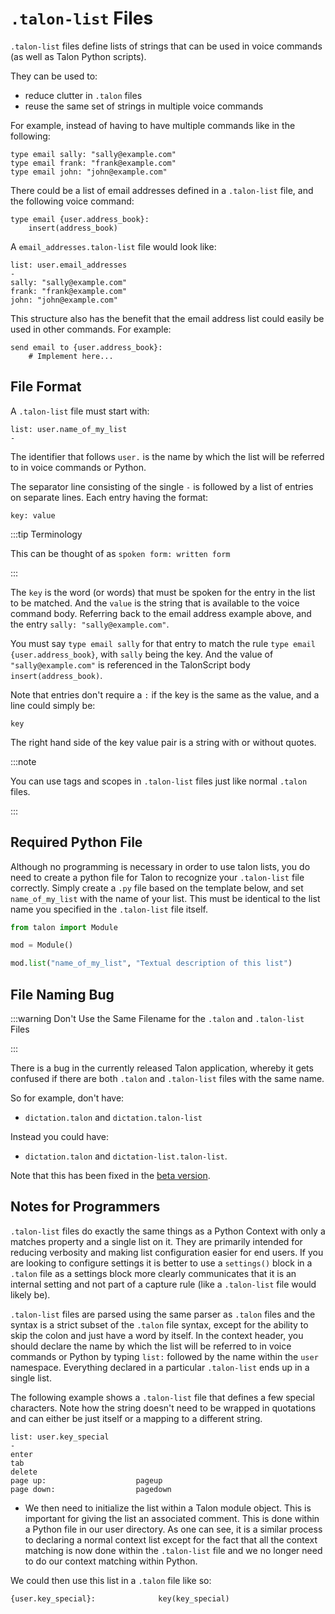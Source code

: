 # `.talon-list` Files

`.talon-list` files define lists of strings that can be used in voice commands (as well as Talon Python scripts).

They can be used to:

- reduce clutter in `.talon` files
- reuse the same set of strings in multiple voice commands

For example, instead of having to have multiple commands like in the following:

```talon
type email sally: "sally@example.com"
type email frank: "frank@example.com"
type email john: "john@example.com"
```

There could be a list of email addresses defined in a `.talon-list` file, and the following voice command:

```talon
type email {user.address_book}:
    insert(address_book)
```

A `email_addresses.talon-list` file would look like:

```talon
list: user.email_addresses
-
sally: "sally@example.com"
frank: "frank@example.com"
john: "john@example.com"
```

This structure also has the benefit that the email address list could easily be used in other commands. For example:

```talon
send email to {user.address_book}:
    # Implement here...
```

## File Format

A `.talon-list` file must start with:

```talon
list: user.name_of_my_list
-
```

The identifier that follows `user.` is the name by which the list will be referred to in voice commands or Python.

The separator line consisting of the single `-` is followed by a list of entries on separate lines. Each entry having the format:

```talon
key: value
```

:::tip Terminology

This can be thought of as `spoken form: written form`

:::

The `key` is the word (or words) that must be spoken for the entry in the list to be matched. And the `value` is the string that is
available to the voice command body. Referring back to the email address example above, and the entry `sally: "sally@example.com"`.

You must say `type email sally` for that entry to match the rule `type email {user.address_book}`, with `sally` being the key.
And the value of `"sally@example.com"` is referenced in the TalonScript body `insert(address_book)`.

Note that entries don't require a `:` if the key is the same as the value, and a line could simply be:

```talon
key
```

The right hand side of the key value pair is a string with or without quotes.

:::note

You can use tags and scopes in `.talon-list` files just like normal `.talon` files.

:::

## Required Python File

Although no programming is necessary in order to use talon lists, you do need to create a python file for Talon to recognize
your `.talon-list` file correctly. Simply create a `.py` file based on the template below, and set `name_of_my_list` with the name of your list.
This must be identical to the list name you specified in the `.talon-list` file itself.

```python
from talon import Module

mod = Module()

mod.list("name_of_my_list", "Textual description of this list")
```

## File Naming Bug

:::warning Don't Use the Same Filename for the `.talon` and `.talon-list` Files

:::

There is a bug in the currently released Talon application, whereby it gets confused if there are both
`.talon` and `.talon-list` files with the same name.

So for example, don't have:

- `dictation.talon` and `dictation.talon-list`

Instead you could have:

- `dictation.talon` and `dictation-list.talon-list`.

Note that this has been fixed in the [beta version](/docs/Resource%20Hub/beta_talon.md).

## Notes for Programmers

`.talon-list` files do exactly the same things as a Python Context with only a matches property and a single list on it. They are primarily intended for reducing verbosity and making list configuration easier for end users. If you are looking to configure settings it is better to use a `settings()` block in a `.talon` file as a settings block more clearly communicates that it is an internal setting and not part of a capture rule (like a `.talon-list` file would likely be).

`.talon-list` files are parsed using the same parser as `.talon` files and the syntax is a strict subset of the `.talon` file syntax, except for the ability to skip the colon and just have a word by itself. In the context header, you should declare the name by which the list will be referred to in voice commands or Python by typing `list:` followed by the name within the `user` namespace. Everything declared in a particular `.talon-list` ends up in a single list.

The following example shows a `.talon-list` file that defines a few special characters. Note how the string doesn't need to be wrapped in quotations and can either be just itself or a mapping to a different string.

```talon
list: user.key_special
-
enter
tab
delete
page up:                    pageup
page down:                  pagedown
```

- We then need to initialize the list within a Talon module object. This is important for giving the list an associated comment. This is done within a Python file in our user directory. As one can see, it is a similar process to declaring a normal context list except for the fact that all the context matching is now done within the `.talon-list` file and we no longer need to do our context matching within Python.

We could then use this list in a `.talon` file like so:

```talon
{user.key_special}:              key(key_special)
```
